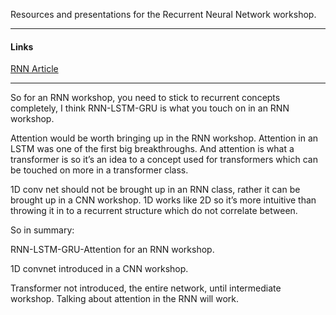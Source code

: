 Resources and presentations for the Recurrent Neural Network workshop.

***
#### Links

[RNN Article](https://colah.github.io/posts/2015-08-Understanding-LSTMs/)

***
So for an RNN workshop, you need to stick to recurrent concepts completely, I think RNN-LSTM-GRU is what you touch on in an RNN workshop. 

Attention would be worth bringing up in the RNN workshop. Attention in an LSTM was one of the first big breakthroughs. And attention is what a transformer is so it’s an idea to a concept used for transformers which can be touched on more in a transformer class. 

1D conv net should not be brought up in an RNN class, rather it can be brought up in a CNN workshop. 1D works like 2D so it’s more intuitive than throwing it in to a recurrent structure which do not correlate between. 

So in summary:

RNN-LSTM-GRU-Attention for an RNN workshop. 

1D convnet introduced in a CNN workshop. 

Transformer not introduced, the entire network, until intermediate workshop. Talking about attention in the RNN will work. 


